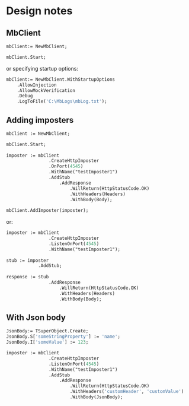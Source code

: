 # Design notes

## MbClient

````pascal
mbClient:= NewMbClient;

mbClient.Start;
````

or specifying startup options:

````pascal
mbClient:= NewMbClient.WithStartupOptions
	.AllowInjection
	.AllowMockVerification
	.Debug
	.LogToFile('C:\MbLogs\mbLog.txt');
````

## Adding imposters

				
````pascal
mbClient := NewMbClient;

mbClient.Start;
				
imposter := mbClient
				.CreateHttpImposter
				.OnPort(4545)
				.WithName("testImposter1")
				.AddStub
					.AddResponse
						.WillReturn(HttpStatusCode.OK)
						.WithHeaders(Headers)
						.WithBody(Body);
					
mbClient.AddImposter(imposter);
````
					
					
or:

````pascal
imposter := mbClient
				.CreateHttpImposter
				.ListenOnPort(4545)
				.WithName("testImposter1");
				
stub := imposter
			.AddStub;
			
response := stub
				.AddResponse
					.WillReturn(HttpStatusCode.OK)
					.WithHeaders(Headers)
					.WithBody(Body);
````					
					
					
## With Json body

````pascal
JsonBody:= TSuperObject.Create;
JsonBody.S['someStringProperty'] := 'name';
JsonBody.I['someValue'] := 123;

imposter := mbClient
				.CreateHttpImposter
				.ListenOnPort(4545)
				.WithName("testImposter1")
				.AddStub
					.AddResponse
						.WillReturn(HttpStatusCode.OK)
						.WithHeaders('customHeader', 'customValue')
						.WithBody(JsonBody);
````						
			
